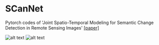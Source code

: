 # SCanNet
Pytorch codes of 'Joint Spatio-Temporal Modeling for Semantic Change Detection in Remote Sensing Images' [[paper]](https://arxiv.org/abs/2212.05245)


![alt text](https://github.com/ggsDing/SCanNet/blob/main/SCanNet.png)
![alt text](https://github.com/ggsDing/SCanNet/blob/main/L_psd_sc.png)



